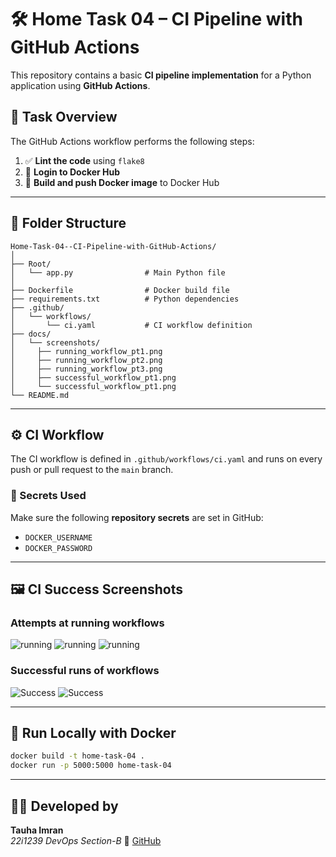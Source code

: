 # 🛠️ Home Task 04 – CI Pipeline with GitHub Actions

This repository contains a basic **CI pipeline implementation** for a Python application using **GitHub Actions**.

## 🎯 Task Overview

The GitHub Actions workflow performs the following steps:

1. ✅ **Lint the code** using `flake8`
2. 🔐 **Login to Docker Hub**
3. 🐳 **Build and push Docker image** to Docker Hub

---

## 📁 Folder Structure

```
Home-Task-04--CI-Pipeline-with-GitHub-Actions/
│
├── Root/
│   └── app.py                # Main Python file
│
├── Dockerfile                # Docker build file
├── requirements.txt          # Python dependencies
├── .github/
│   └── workflows/
│       └── ci.yaml           # CI workflow definition
├── docs/
│   └── screenshots/
│     ├── running_workflow_pt1.png
│     ├── running_workflow_pt2.png
│     ├── running_workflow_pt3.png
│     ├── successful_workflow_pt1.png
│     └── successful_workflow_pt1.png
└── README.md
```

---

## ⚙️ CI Workflow

The CI workflow is defined in `.github/workflows/ci.yaml` and runs on every push or pull request to the `main` branch.

### 🔐 Secrets Used

Make sure the following **repository secrets** are set in GitHub:

- `DOCKER_USERNAME`
- `DOCKER_PASSWORD`

---

## 🖼️ CI Success Screenshots

### Attempts at running workflows

![running](.docs/runnning_workflow_pt1.png)
![running](.docs/runnning_workflow_pt2.png)
![running](.docs/runnning_workflow_pt3.png)

### Successful runs of workflows

![Success](.docs/successful_workflow_pt1.png)
![Success](.docs/successful_workflow_pt1.png)

---

## 🐍 Run Locally with Docker

```bash
docker build -t home-task-04 .
docker run -p 5000:5000 home-task-04
```

---

## 👨‍💻 Developed by

**Tauha Imran**  
_22i1239 DevOps Section-B_
📎 [GitHub](https://github.com/tauhaimran)
